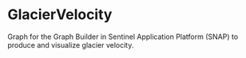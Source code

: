 # GlacierVelocity

Graph for the Graph Builder in Sentinel Application Platform (SNAP) to produce and visualize glacier velocity.

